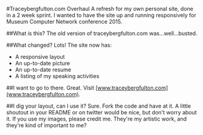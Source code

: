 #Traceybergfulton.com Overhaul
A refresh for my own personal site, done in a 2 week sprint.
I wanted to have the site up and running responsively for Museum Computer Network conference 2015.

##What is this? 
The old version of traceybergfulton.com was...well...busted. 

##What changed? 
Lots! The site now has:
* A responsive layout
* An up-to-date picture
* An up-to-date resume
* A listing of my speaking activities

##I want to go to there. 
Great. Visit [www.traceybergfulton.com](www.traceybergfulton.com).

##I dig your layout, can I use it? 
Sure. Fork the code and have at it. A little shoutout in your README or 
on twitter would be nice, but don't worry about it. If you use my images,
please credit me. They're my artistic work, and they're kind of important to me? 
